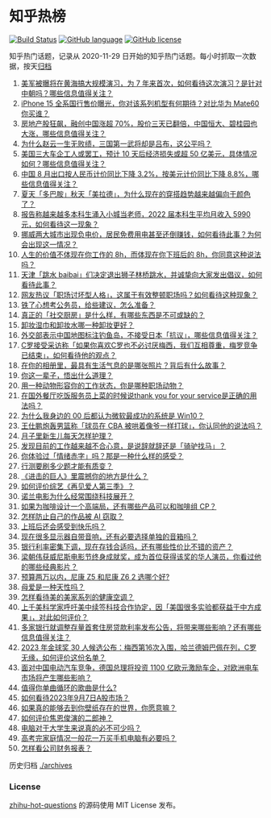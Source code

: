 # 知乎热榜
[![Build Status](https://github.com/ToWeLong/zhihu-hot-questions/workflows/CI/badge.svg)](https://github.com/ToWeLong/zhihu-hot-questions/actions)
[![GitHub language](https://img.shields.io/badge/language-golang-orange.svg)](https://golang.org/)
[![GitHub license](https://img.shields.io/github/license/ToWeLong/zhihu-hot-questions)](https://github.com/ToWeLong/zhihu-hot-questions/blob/main/LICENSE)

知乎热门话题，记录从 2020-11-29 日开始的知乎热门话题。每小时抓取一次数据，按天[归档](./archives)

<!-- BEGIN -->

1. [美军被曝将在黄海搞大规模演习，为 7 年来首次，如何看待这次演习？是针对中朝吗？哪些信息值得关注？](https://www.zhihu.com/question/620734891)
1. [iPhone 15 全系国行售价曝光，你对该系列机型有何期待？对比华为 Mate60 你买谁？](https://www.zhihu.com/question/620768395)
1. [房地产股狂飙，融创中国涨超 70%，股价三天已翻倍，中国恒大、碧桂园也大涨，哪些信息值得关注？](https://www.zhihu.com/question/620733818)
1. [为什么赵云一生无败绩，三国第一武将却是吕布，这公平吗？](https://www.zhihu.com/question/436700913)
1. [美国三大车企工人或罢工，预计 10 天后经济损失或超 50 亿美元，具体情况如何？哪些信息值得关注？](https://www.zhihu.com/question/620754281)
1. [中国 8 月出口按人民币计价同比下降 3.2%，按美元计价同比下降 8.8%，哪些信息值得关注？](https://www.zhihu.com/question/620887896)
1. [夏天「多巴胺」秋天「美拉德」，为什么现在的穿搭趋势越来越偏向于颜色了？](https://www.zhihu.com/question/620012439)
1. [报告称越来越多本科生涌入小城当老师，2022 届本科生平均月收入 5990 元，如何看待这一现象？](https://www.zhihu.com/question/620882580)
1. [挪威两大城市出现负电价，居民免费用电甚至还倒赚钱，如何看待此事？为何会出现这一情况？](https://www.zhihu.com/question/620736749)
1. [人生的价值不体现在你工作的 8h，而体现在你下班后的 8h，你同意这种说法吗？](https://www.zhihu.com/question/620467586)
1. [天津「跳水 baibai」们决定退出狮子林桥跳水，并诚挚向大家发出倡议，如何看待此事？](https://www.zhihu.com/question/620770972)
1. [网友热议「职场讨坏型人格」，这属于有效整顿职场吗？如何看待这种现象？](https://www.zhihu.com/question/620768299)
1. [铁了心想考公务员，给些建议，怎么准备？](https://www.zhihu.com/question/474808569)
1. [真正的「社交厨房」是什么样，有哪些东西是不可或缺的？](https://www.zhihu.com/question/620844581)
1. [卸妆湿巾和卸妆水哪一种卸妆更好？](https://www.zhihu.com/question/617523769)
1. [外交部表示中国地图标注钓鱼岛，不接受日本「抗议」，哪些信息值得关注？](https://www.zhihu.com/question/620753688)
1. [C罗接受采访称「如果你喜欢C罗也不必讨厌梅西，我们互相尊重，梅罗竞争已结束」，如何看待他的观点？](https://www.zhihu.com/question/620869061)
1. [在你的相册里，最具有生活气息的是哪张照片？背后有什么故事？](https://www.zhihu.com/question/613886795)
1. [你这一辈子，悟出什么道理？](https://www.zhihu.com/question/461131298)
1. [用一种动物形容你的工作状态，你是哪种职场动物？](https://www.zhihu.com/question/620464649)
1. [在国外餐厅吃饭服务员上菜的时候说thank you for your service是正确的用法吗？](https://www.zhihu.com/question/620614801)
1. [为什么我身边的 00 后都认为微软最成功的系统是 Win10？](https://www.zhihu.com/question/619880485)
1. [王仕鹏炮轰男篮称「球员在 CBA 被哄着像爷一样打球」，你认同他的说法吗？](https://www.zhihu.com/question/620372481)
1. [月子里新生儿每天怎样护理？](https://www.zhihu.com/question/289784368)
1. [发现目前的工作越来越不合心意，是说辞就辞还是「骑驴找马」？](https://www.zhihu.com/question/620467859)
1. [你体验过「情绪赤字」吗？那是一种什么样的感受？](https://www.zhihu.com/question/617369968)
1. [行测要刷多少题才能有质变？](https://www.zhihu.com/question/368067862)
1. [《进击的巨人》里震撼你的地方是什么？](https://www.zhihu.com/question/438506409)
1. [如何评价综艺《再见爱人第三季》？](https://www.zhihu.com/question/620600748)
1. [诺兰电影为什么经常围绕科技展开？](https://www.zhihu.com/question/619674923)
1. [如果为咖啡设计一个高端局，还有哪些产品可以和咖啡组 CP？](https://www.zhihu.com/question/620488722)
1. [怎样防止自己的作品被 AI 窃取？](https://www.zhihu.com/question/595671715)
1. [上班后还会感受到快乐吗？](https://www.zhihu.com/question/620870927)
1. [现在很多显示器自带音响，还有必要选择单独的音箱吗？](https://www.zhihu.com/question/617958457)
1. [银行利率密集下调，现在存钱合适吗，还有哪些性价比不错的资产？](https://www.zhihu.com/question/620819275)
1. [梁朝伟获威尼斯电影节终身成就奖，成为首位获得该奖的华人演员，你看过他的哪些经典影片？](https://www.zhihu.com/question/592186899)
1. [预算两万以内，尼康 Z5 和尼康 Z6 2 选哪个好?](https://www.zhihu.com/question/619436272)
1. [母爱是一种天性吗？](https://www.zhihu.com/question/23314298)
1. [怎样看待美的美家系列的健康空调？](https://www.zhihu.com/question/620748869)
1. [上千美科学家呼吁美中续签科技合作协定，因「美国很多实验都获益于中方成果」，对此如何评价？](https://www.zhihu.com/question/620769399)
1. [多家银行就调整存量首套住房贷款利率发布公告，将带来哪些影响？还有哪些信息值得关注？](https://www.zhihu.com/question/620882696)
1. [2023 年金球奖 30 人候选公布：梅西第16次入围，哈兰德姆巴佩在列，C罗无缘，如何评价这份名单？](https://www.zhihu.com/question/620868410)
1. [面对中国电动汽车竞争，德国总理将投资 1100 亿欧元激励车企，对欧洲电车市场将产生哪些影响？](https://www.zhihu.com/question/620767590)
1. [值得你单曲循环的歌曲是什么?](https://www.zhihu.com/question/620813118)
1. [如何看待2023年9月7日A股市场？](https://www.zhihu.com/question/620874940)
1. [如果真的能够去到你壁纸存在的世界，你愿意嘛？](https://www.zhihu.com/question/618522744)
1. [如何评价焦恩俊演的二郎神？](https://www.zhihu.com/question/45768561)
1. [电脑对于大学生来说真的必不可少吗？](https://www.zhihu.com/question/619477357)
1. [高考完家庭情况一般花一万买手机电脑有必要吗？](https://www.zhihu.com/question/613641402)
1. [怎样看公司财务报表？](https://www.zhihu.com/question/20324128)

<!-- END -->

历史归档 [./archives](./archives)


### License
[zhihu-hot-questions](https://github.com/towelong/zhihu-hot-questions) 的源码使用 MIT License 发布。